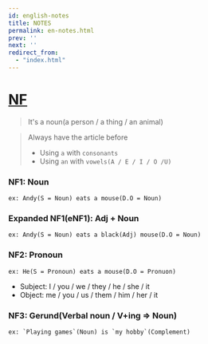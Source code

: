 ```yaml
---
id: english-notes
title: NOTES
permalink: en-notes.html
prev: ''
next: ''
redirect_from:
  - "index.html"
---
```


# <a name="nf"></a>[NF](#nf)

> It's a noun(a person / a thing / an animal)

> Always have the article before
> - Using `a` with `consonants`
> - Using `an` with `vowels(A / E / I / O /U)`
### NF1: Noun
    ex: Andy(S = Noun) eats a mouse(D.O = Noun)
### Expanded NF1(eNF1): Adj + Noun
    ex: Andy(S = Noun) eats a black(Adj) mouse(D.O = Noun)
### NF2: Pronoun
    ex: He(S = Pronoun) eats a mouse(D.O = Pronuon)
- Subject: I / you / we / they / he / she / it
- Object: me / you / us / them / him / her / it
### NF3: Gerund(Verbal noun / V+ing => Noun)
    ex: `Playing games`(Noun) is `my hobby`(Complement)
